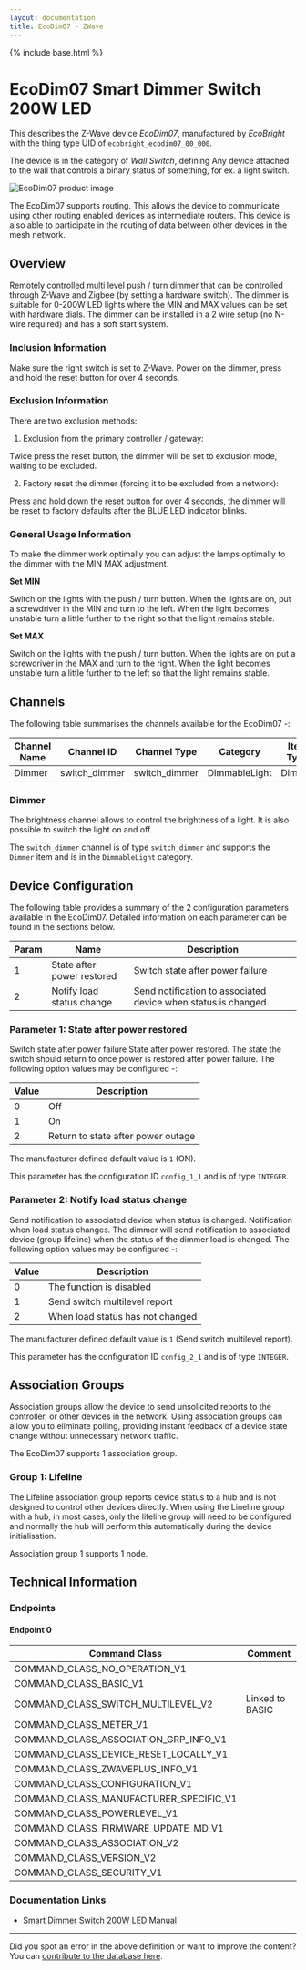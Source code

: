 ```yaml
---
layout: documentation
title: EcoDim07 - ZWave
---
```


{% include base.html %}

# EcoDim07 Smart Dimmer Switch 200W LED
This describes the Z-Wave device *EcoDim07*, manufactured by *EcoBright* with the thing type UID of ```ecobright_ecodim07_00_000```.

The device is in the category of *Wall Switch*, defining Any device attached to the wall that controls a binary status of something, for ex. a light switch.

![EcoDim07 product image](https://opensmarthouse.org/zwavedatabase/1114/image/)


The EcoDim07 supports routing. This allows the device to communicate using other routing enabled devices as intermediate routers.  This device is also able to participate in the routing of data between other devices in the mesh network.

## Overview

Remotely controlled multi level push / turn dimmer that can be controlled through Z-Wave and Zigbee (by setting a hardware switch). The dimmer is suitable for 0-200W LED lights where the MIN and MAX values can be set with hardware dials. The dimmer can be installed in a 2 wire setup (no N-wire required) and has a soft start system.

### Inclusion Information

Make sure the right switch is set to Z-Wave. Power on the dimmer, press and hold the reset button for over 4 seconds.

### Exclusion Information

There are two exclusion methods:

1. Exclusion from the primary controller / gateway:

Twice press the reset button, the dimmer will be set to exclusion mode, waiting to be excluded.

2. Factory reset the dimmer (forcing it to be excluded from a network):

Press and hold down the reset button for over 4 seconds, the dimmer will be reset to factory defaults after the BLUE LED indicator blinks.

### General Usage Information

To make the dimmer work optimally you can adjust the lamps optimally to the dimmer with the MIN MAX adjustment.

**Set MIN**

Switch on the lights with the push / turn button. When the lights are on, put a screwdriver in the MIN and turn to the left. When the light becomes unstable turn a little further to the right so that the light remains stable.

**Set MAX**

Switch on the lights with the push / turn button. When the lights are on put a screwdriver in the MAX and turn to the right. When the light becomes unstable turn a little further to the left so that the light remains stable.

## Channels

The following table summarises the channels available for the EcoDim07 -:

| Channel Name | Channel ID | Channel Type | Category | Item Type |
|--------------|------------|--------------|----------|-----------|
| Dimmer | switch_dimmer | switch_dimmer | DimmableLight | Dimmer | 

### Dimmer
The brightness channel allows to control the brightness of a light.
            It is also possible to switch the light on and off.

The ```switch_dimmer``` channel is of type ```switch_dimmer``` and supports the ```Dimmer``` item and is in the ```DimmableLight``` category.



## Device Configuration

The following table provides a summary of the 2 configuration parameters available in the EcoDim07.
Detailed information on each parameter can be found in the sections below.

| Param | Name  | Description |
|-------|-------|-------------|
| 1 | State after power restored | Switch state after power failure |
| 2 | Notify load status change | Send notification to associated device when status is changed. |

### Parameter 1: State after power restored

Switch state after power failure
State after power restored. The state the switch should return to once power is restored after power failure.
The following option values may be configured -:

| Value  | Description |
|--------|-------------|
| 0 | Off |
| 1 | On |
| 2 | Return to state after power outage |

The manufacturer defined default value is ```1``` (ON).

This parameter has the configuration ID ```config_1_1``` and is of type ```INTEGER```.


### Parameter 2: Notify load status change

Send notification to associated device when status is changed.
Notification when load status changes. The dimmer will send notification to associated device (group lifeline) when the status of the dimmer load is changed.
The following option values may be configured -:

| Value  | Description |
|--------|-------------|
| 0 | The function is disabled |
| 1 | Send switch multilevel report |
| 2 | When load status has not changed |

The manufacturer defined default value is ```1``` (Send switch multilevel report).

This parameter has the configuration ID ```config_2_1``` and is of type ```INTEGER```.


## Association Groups

Association groups allow the device to send unsolicited reports to the controller, or other devices in the network. Using association groups can allow you to eliminate polling, providing instant feedback of a device state change without unnecessary network traffic.

The EcoDim07 supports 1 association group.

### Group 1: Lifeline

The Lifeline association group reports device status to a hub and is not designed to control other devices directly. When using the Lineline group with a hub, in most cases, only the lifeline group will need to be configured and normally the hub will perform this automatically during the device initialisation.

Association group 1 supports 1 node.

## Technical Information

### Endpoints

#### Endpoint 0

| Command Class | Comment |
|---------------|---------|
| COMMAND_CLASS_NO_OPERATION_V1| |
| COMMAND_CLASS_BASIC_V1| |
| COMMAND_CLASS_SWITCH_MULTILEVEL_V2| Linked to BASIC|
| COMMAND_CLASS_METER_V1| |
| COMMAND_CLASS_ASSOCIATION_GRP_INFO_V1| |
| COMMAND_CLASS_DEVICE_RESET_LOCALLY_V1| |
| COMMAND_CLASS_ZWAVEPLUS_INFO_V1| |
| COMMAND_CLASS_CONFIGURATION_V1| |
| COMMAND_CLASS_MANUFACTURER_SPECIFIC_V1| |
| COMMAND_CLASS_POWERLEVEL_V1| |
| COMMAND_CLASS_FIRMWARE_UPDATE_MD_V1| |
| COMMAND_CLASS_ASSOCIATION_V2| |
| COMMAND_CLASS_VERSION_V2| |
| COMMAND_CLASS_SECURITY_V1| |

### Documentation Links

* [Smart Dimmer Switch 200W LED Manual](https://opensmarthouse.org/zwavedatabase/1114/reference/EcoDim.pdf)

---

Did you spot an error in the above definition or want to improve the content?
You can [contribute to the database here](https://opensmarthouse.org/zwavedatabase/1114).

